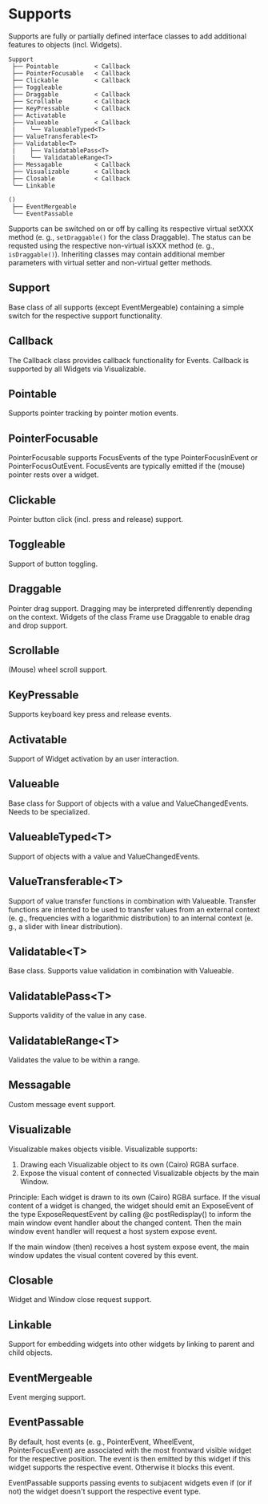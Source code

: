 # Supports

Supports are fully or partially defined interface classes to add additional
features to objects (incl. Widgets).

```
Support
 ├── Pointable          < Callback
 ├── PointerFocusable   < Callback
 ├── Clickable          < Callback
 ├── Toggleable
 ├── Draggable          < Callback
 ├── Scrollable         < Callback
 ├── KeyPressable       < Callback
 ├── Activatable
 ├── Valueable          < Callback
 |    ╰── ValueableTyped<T>
 ├── ValueTransferable<T>
 ├── Validatable<T>
 |    ├── ValidatablePass<T>
 |    ╰── ValidatableRange<T>
 ├── Messagable         < Callback
 ├── Visualizable       < Callback
 ├── Closable           < Callback
 ╰── Linkable
 
()
 ├── EventMergeable
 ╰── EventPassable
```

Supports can be switched on or off by calling its respective virtual setXXX 
method (e. g., `setDraggable()` for the class Draggable). The status can be
requsted using the respective non-virtual isXXX method (e. g., 
`isDraggable()`). Inheriting classes may contain additional member parameters
with virtual setter and non-virtual getter methods. 

## Support

Base class of all supports (except EventMergeable) containing a simple switch 
for the respective support functionality.


## Callback

The Callback class provides callback functionality for Events. Callback is 
supported by all Widgets via Visualizable.


## Pointable

Supports pointer tracking by pointer motion events.


## PointerFocusable

PointerFocusable supports FocusEvents of the type PointerFocusInEvent or 
PointerFocusOutEvent. FocusEvents are typically emitted if the (mouse) 
pointer rests over a widget.


## Clickable

Pointer button click (incl. press and release) support.


## Toggleable

Support of button toggling.


## Draggable

Pointer drag support. Dragging may be interpreted diffenrently depending on the
context. Widgets of the class Frame use Draggable to enable drag and drop
support.


## Scrollable

(Mouse) wheel scroll support.


## KeyPressable

Supports keyboard key press and release events.


## Activatable

Support of Widget activation by an user interaction.


## Valueable

Base class for Support of objects with a value and ValueChangedEvents. Needs to
be specialized.


## ValueableTyped\<T\>
Support of objects with a value and ValueChangedEvents.


## ValueTransferable\<T\>
Support of value transfer functions in combination with Valueable. Transfer 
functions are intented to be used to transfer values from an external context 
(e. g., frequencies with a logarithmic distribution) to an internal context 
(e. g., a slider with linear distribution).


## Validatable\<T\>

Base class. Supports value validation in combination with Valueable.


## ValidatablePass\<T\>

Supports validity of the value in any case.


## ValidatableRange\<T\>

Validates the value to be within a range.


## Messagable

Custom message event support.


## Visualizable

Visualizable makes objects visible. Visualizable supports:
1. Drawing each Visualizable object to its own (Cairo) RGBA surface.
2. Expose the visual content of connected Visualizable objects by the main
   Window.

Principle: Each widget is drawn to its own (Cairo) RGBA surface. If the visual
content of a widget is changed, the widget should emit an ExposeEvent of the
type ExposeRequestEvent by calling @c postRedisplay() to inform the main
window event handler about the changed content. Then the main window event
handler will request a host system expose event.

If the main window (then) receives a host system expose event, the main window
updates the visual content covered by this event.


## Closable

Widget and Window close request support.


## Linkable

Support for embedding widgets into other widgets by linking to parent and child
objects.


## EventMergeable

Event merging support.


## EventPassable

By default, host events (e. g., PointerEvent, WheelEvent, PointerFocusEvent) 
are associated with the most frontward visible widget for the respective
position. The event is then emitted by this widget if this widget supports
the respective event. Otherwise it blocks this event.

EventPassable supports passing events to subjacent widgets even if (or
if not) the widget doesn't support the respective event type.